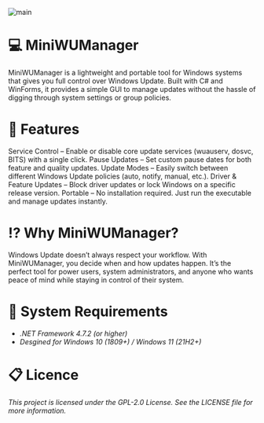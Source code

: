 ![main](https://github.com/user-attachments/assets/54d3310e-b116-4258-806e-94bc7be7bbab)

# 💻 MiniWUManager
MiniWUManager is a lightweight and portable tool for Windows systems that gives you full control over Windows Update.
Built with C# and WinForms, it provides a simple GUI to manage updates without the hassle of digging through system settings or group policies.

# 🔨 Features

Service Control – Enable or disable core update services (wuauserv, dosvc, BITS) with a single click.
Pause Updates – Set custom pause dates for both feature and quality updates.
Update Modes – Easily switch between different Windows Update policies (auto, notify, manual, etc.).
Driver & Feature Updates – Block driver updates or lock Windows on a specific release version.
Portable – No installation required. Just run the executable and manage updates instantly.

# ⁉ Why MiniWUManager?

Windows Update doesn’t always respect your workflow. With MiniWUManager, you decide when and how updates happen.
It’s the perfect tool for power users, system administrators, and anyone who wants peace of mind while staying in control of their system.

# 🤙 System Requirements
- _.NET Framework 4.7.2 (or higher)_
- _Desgined for Windows 10 (1809+) / Windows 11 (21H2+)_

# 📋 Licence
_This project is licensed under the GPL-2.0 License. See the LICENSE file for more information._
